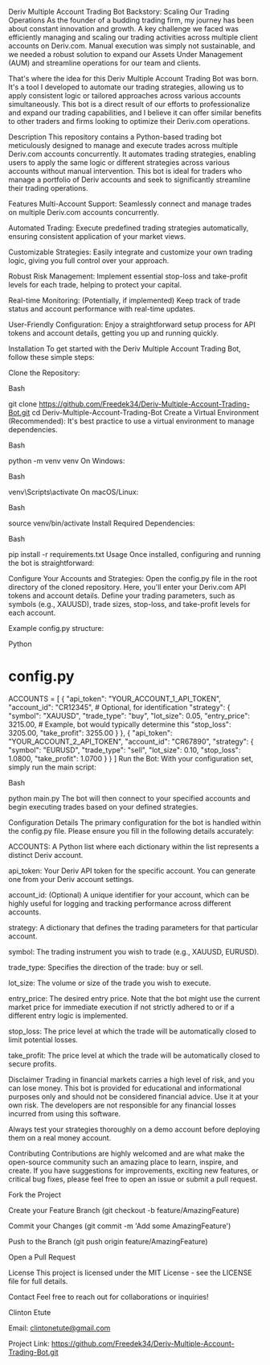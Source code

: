 Deriv Multiple Account Trading Bot
Backstory: Scaling Our Trading Operations
As the founder of a budding trading firm, my journey has been about constant innovation and growth. A key challenge we faced was efficiently managing and scaling our trading activities across multiple client accounts on Deriv.com. Manual execution was simply not sustainable, and we needed a robust solution to expand our Assets Under Management (AUM) and streamline operations for our team and clients.

That's where the idea for this Deriv Multiple Account Trading Bot was born. It's a tool I developed to automate our trading strategies, allowing us to apply consistent logic or tailored approaches across various accounts simultaneously. This bot is a direct result of our efforts to professionalize and expand our trading capabilities, and I believe it can offer similar benefits to other traders and firms looking to optimize their Deriv.com operations.

Description
This repository contains a Python-based trading bot meticulously designed to manage and execute trades across multiple Deriv.com accounts concurrently. It automates trading strategies, enabling users to apply the same logic or different strategies across various accounts without manual intervention. This bot is ideal for traders who manage a portfolio of Deriv accounts and seek to significantly streamline their trading operations.

Features
Multi-Account Support: Seamlessly connect and manage trades on multiple Deriv.com accounts concurrently.

Automated Trading: Execute predefined trading strategies automatically, ensuring consistent application of your market views.

Customizable Strategies: Easily integrate and customize your own trading logic, giving you full control over your approach.

Robust Risk Management: Implement essential stop-loss and take-profit levels for each trade, helping to protect your capital.

Real-time Monitoring: (Potentially, if implemented) Keep track of trade status and account performance with real-time updates.

User-Friendly Configuration: Enjoy a straightforward setup process for API tokens and account details, getting you up and running quickly.

Installation
To get started with the Deriv Multiple Account Trading Bot, follow these simple steps:

Clone the Repository:

Bash

git clone https://github.com/Freedek34/Deriv-Multiple-Account-Trading-Bot.git
cd Deriv-Multiple-Account-Trading-Bot
Create a Virtual Environment (Recommended):
It's best practice to use a virtual environment to manage dependencies.

Bash

python -m venv venv
On Windows:

Bash

venv\Scripts\activate
On macOS/Linux:

Bash

source venv/bin/activate
Install Required Dependencies:

Bash

pip install -r requirements.txt
Usage
Once installed, configuring and running the bot is straightforward:

Configure Your Accounts and Strategies:
Open the config.py file in the root directory of the cloned repository. Here, you'll enter your Deriv.com API tokens and account details. Define your trading parameters, such as symbols (e.g., XAUUSD), trade sizes, stop-loss, and take-profit levels for each account.

Example config.py structure:

Python

# config.py
ACCOUNTS = [
    {
        "api_token": "YOUR_ACCOUNT_1_API_TOKEN",
        "account_id": "CR12345", # Optional, for identification
        "strategy": {
            "symbol": "XAUUSD",
            "trade_type": "buy",
            "lot_size": 0.05,
            "entry_price": 3215.00, # Example, bot would typically determine this
            "stop_loss": 3205.00,
            "take_profit": 3255.00
        }
    },
    {
        "api_token": "YOUR_ACCOUNT_2_API_TOKEN",
        "account_id": "CR67890",
        "strategy": {
            "symbol": "EURUSD",
            "trade_type": "sell",
            "lot_size": 0.10,
            "stop_loss": 1.0800,
            "take_profit": 1.0700
        }
    }
]
Run the Bot:
With your configuration set, simply run the main script:

Bash

python main.py
The bot will then connect to your specified accounts and begin executing trades based on your defined strategies.

Configuration Details
The primary configuration for the bot is handled within the config.py file. Please ensure you fill in the following details accurately:

ACCOUNTS: A Python list where each dictionary within the list represents a distinct Deriv account.

api_token: Your Deriv API token for the specific account. You can generate one from your Deriv account settings.

account_id: (Optional) A unique identifier for your account, which can be highly useful for logging and tracking performance across different accounts.

strategy: A dictionary that defines the trading parameters for that particular account.

symbol: The trading instrument you wish to trade (e.g., XAUUSD, EURUSD).

trade_type: Specifies the direction of the trade: buy or sell.

lot_size: The volume or size of the trade you wish to execute.

entry_price: The desired entry price. Note that the bot might use the current market price for immediate execution if not strictly adhered to or if a different entry logic is implemented.

stop_loss: The price level at which the trade will be automatically closed to limit potential losses.

take_profit: The price level at which the trade will be automatically closed to secure profits.

Disclaimer
Trading in financial markets carries a high level of risk, and you can lose money. This bot is provided for educational and informational purposes only and should not be considered financial advice. Use it at your own risk. The developers are not responsible for any financial losses incurred from using this software.

Always test your strategies thoroughly on a demo account before deploying them on a real money account.

Contributing
Contributions are highly welcomed and are what make the open-source community such an amazing place to learn, inspire, and create. If you have suggestions for improvements, exciting new features, or critical bug fixes, please feel free to open an issue or submit a pull request.

Fork the Project

Create your Feature Branch (git checkout -b feature/AmazingFeature)

Commit your Changes (git commit -m 'Add some AmazingFeature')

Push to the Branch (git push origin feature/AmazingFeature)

Open a Pull Request

License
This project is licensed under the MIT License - see the LICENSE file for full details.

Contact
Feel free to reach out for collaborations or inquiries!

Clinton Etute

Email: clintonetute@gmail.com

Project Link: https://github.com/Freedek34/Deriv-Multiple-Account-Trading-Bot.git
